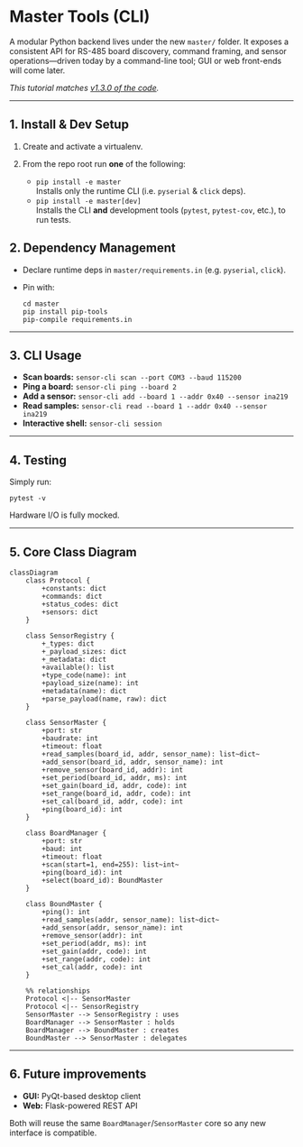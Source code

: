 # Master Tools (CLI)

A modular Python backend lives under the new `master/` folder.
It exposes a consistent API for RS-485 board discovery, command framing, and sensor operations—driven today by a command-line tool; GUI or web front-ends will come later.

*This tutorial matches [v1.3.0 of the code](https://github.com/brahimab8/stm32-i2c-sensor-hub/tree/v1.3.0).*

---

## 1. Install & Dev Setup

1. Create and activate a virtualenv.
2. From the repo root run **one** of the following:

   - `pip install -e master`  
     Installs only the runtime CLI (i.e. `pyserial` & `click` deps).
   - `pip install -e master[dev]`  
     Installs the CLI **and** development tools (`pytest`, `pytest-cov`, etc.), to run tests.

## 2. Dependency Management

* Declare runtime deps in `master/requirements.in` (e.g. `pyserial`, `click`).
* Pin with:

  ```
  cd master
  pip install pip-tools
  pip-compile requirements.in
  ```

---

## 3. CLI Usage

* **Scan boards:**
  `sensor-cli scan --port COM3 --baud 115200`
* **Ping a board:**
  `sensor-cli ping --board 2`
* **Add a sensor:**
  `sensor-cli add --board 1 --addr 0x40 --sensor ina219`
* **Read samples:**
  `sensor-cli read --board 1 --addr 0x40 --sensor ina219`
* **Interactive shell:**
  `sensor-cli session`

---

## 4. Testing

Simply run:

```
pytest -v
```

Hardware I/O is fully mocked.

---
## 5. Core Class Diagram

```mermaid
classDiagram
    class Protocol {
        +constants: dict
        +commands: dict
        +status_codes: dict
        +sensors: dict
    }

    class SensorRegistry {
        +_types: dict
        +_payload_sizes: dict
        +_metadata: dict
        +available(): list
        +type_code(name): int
        +payload_size(name): int
        +metadata(name): dict
        +parse_payload(name, raw): dict
    }

    class SensorMaster {
        +port: str
        +baudrate: int
        +timeout: float
        +read_samples(board_id, addr, sensor_name): list~dict~
        +add_sensor(board_id, addr, sensor_name): int
        +remove_sensor(board_id, addr): int
        +set_period(board_id, addr, ms): int
        +set_gain(board_id, addr, code): int
        +set_range(board_id, addr, code): int
        +set_cal(board_id, addr, code): int
        +ping(board_id): int
    }

    class BoardManager {
        +port: str
        +baud: int
        +timeout: float
        +scan(start=1, end=255): list~int~
        +ping(board_id): int
        +select(board_id): BoundMaster
    }

    class BoundMaster {
        +ping(): int
        +read_samples(addr, sensor_name): list~dict~
        +add_sensor(addr, sensor_name): int
        +remove_sensor(addr): int
        +set_period(addr, ms): int
        +set_gain(addr, code): int
        +set_range(addr, code): int
        +set_cal(addr, code): int
    }

    %% relationships
    Protocol <|-- SensorMaster
    Protocol <|-- SensorRegistry
    SensorMaster --> SensorRegistry : uses
    BoardManager --> SensorMaster : holds
    BoardManager --> BoundMaster : creates
    BoundMaster --> SensorMaster : delegates
```

---
## 6. Future improvements

* **GUI:** PyQt-based desktop client
* **Web:** Flask-powered REST API

Both will reuse the same `BoardManager`/`SensorMaster` core so any new interface is compatible.
